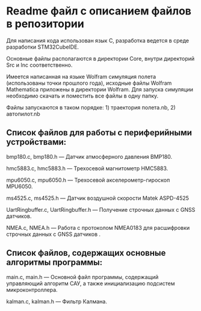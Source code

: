 # Readme файл с описанием файлов в репозитории

Для написания кода использован язык C, разработка ведется в среде разработки STM32CubeIDE.

Основные файлы располагаются в директории Core, внутри директорий Src и Inc соответственно.

Имеется написанная на языке Wolfram симуляция полета (использованы точки прошлого года), исходные файлы Wolfram Mathematica приложены в директории Wolfram.
Для запуска симуляции необходимо скачать и поместить все файлы в одну папку.

Файлы запускаются в таком порядке: 1) траектория полета.nb, 2) автопилот.nb 
## Список файлов для работы с периферийными устройствами:

bmp180.c, bmp180.h — Датчик атмосферного давления BMP180.

hmc5883.c, hmc5883.h — Трехосевой магнитометр HMC5883.

mpu6050.c, mpu6050.h — Трехосевой акселерометр-гироскоп MPU6050.

ms4525.c, ms4525.h — Датчик воздушной скорости Matek ASPD-4525

UartRingbuffer.c, UartRingbuffer.h — Получение строчных данных с GNSS датчиков.

NMEA.c, NMEA.h — Работа с протоколом NMEA0183 для расшифровки строчных данных с GNSS датчиков .

## Список файлов, содержащих основные алгоритмы программы:
main.c, main.h — Основной файл программы, содержащий управляющий алгоритм САУ, а также инициализацию подсистем микроконтроллера.

kalman.c, kalman.h — Фильтр Калмана.
